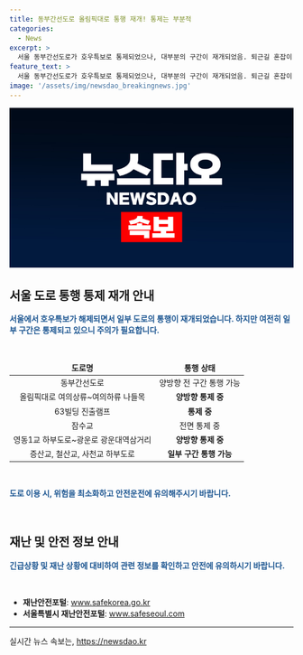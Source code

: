 ```yaml
---
title: 동부간선도로 올림픽대로 통행 재개! 통제는 부분적
categories:
  - News
excerpt: >
  서울 동부간선도로가 호우특보로 통제되었으나, 대부분의 구간이 재개되었음. 퇴근길 혼잡이 우려되는 지역은 여전히 통제됨. 잠수교, 영동1교 하부도로, 광운로 등 몇몇 구간은 여전히 양방향 통제가 진행 중. 증산교, 철산교, 사천교 등은 수위 하강으로 통행이 재개됨.
feature_text: >
  서울 동부간선도로가 호우특보로 통제되었으나, 대부분의 구간이 재개되었음. 퇴근길 혼잡이 우려되는 지역은 여전히 통제됨. 잠수교, 영동1교 하부도로, 광운로 등 몇몇 구간은 여전히 양방향 통제가 진행 중. 증산교, 철산교, 사천교 등은 수위 하강으로 통행이 재개됨.
image: '/assets/img/newsdao_breakingnews.jpg'
---
```


<p><img src="/assets/img/newsdao_breakingnews.jpg" alt="firstkoreanews 속보" /></p>

<h2 data-ke-size="size26">서울 도로 통행 통제 재개 안내</h2>

<p data-ke-size="size16"><b><span style="color: #1a5490;">서울에서 호우특보가 해제되면서 일부 도로의 통행이 재개되었습니다. 하지만 여전히 일부 구간은 통제되고 있으니 주의가 필요합니다.</span></b></p>

<p data-ke-size="size16">&nbsp;</p>

<table>
<thead>
<tr>
<td style="text-align: center; height: 17px;"><b>도로명</b></td>
<td style="text-align: center; height: 17px;"><b>통행 상태</b></td>
</tr>
</thead>
<tbody>
<tr>
<td style="text-align: center; height: 17px;">동부간선도로</td>
<td style="text-align: center; height: 17px;">양방향 전 구간 통행 가능</td>
</tr>
<tr>
<td style="text-align: center; height: 17px;">올림픽대로 여의상류~여의하류 나들목</td>
<td style="text-align: center; height: 17px;"><b>양방향 통제 중</b></td>
</tr>
<tr>
<td style="text-align: center; height: 17px;">63빌딩 진출램프</td>
<td style="text-align: center; height: 17px;"><b>통제 중</b></td>
</tr>
<tr>
<td style="text-align: center; height: 17px;">잠수교</td>
<td style="text-align: center; height: 17px;">전면 통제 중</td>
</tr>
<tr>
<td style="text-align: center; height: 17px;">영동1교 하부도로~광운로 광운대역삼거리</td>
<td style="text-align: center; height: 17px;"><b>양방향 통제 중</b></td>
</tr>
<tr>
<td style="text-align: center; height: 17px;">증산교, 철산교, 사천교 하부도로</td>
<td style="text-align: center; height: 17px;"><b>일부 구간 통행 가능</b></td>
</tr>
</tbody>
</table>

<p data-ke-size="size16">&nbsp;</p>

<p data-ke-size="size16"><b><span style="color: #1a5490;">도로 이용 시, 위험을 최소화하고 안전운전에 유의해주시기 바랍니다.</span></b></p>

<p data-ke-size="size16">&nbsp;</p>

<h2 data-ke-size="size26">재난 및 안전 정보 안내</h2>

<p data-ke-size="size16"><b><span style="color: #1a5490;">긴급상황 및 재난 상황에 대비하여 관련 정보를 확인하고 안전에 유의하시기 바랍니다.</span></b></p>

<p data-ke-size="size16">&nbsp;</p>

<ul>
<li><b>재난안전포털</b>: <a href="https://www.safekorea.go.kr" target="_blank">www.safekorea.go.kr</a></li>
<li><b>서울특별시 재난안전포털</b>: <a href="https://www.safeseoul.com" target="_blank">www.safeseoul.com</a></li>
</ul>

<hr>
실시간 뉴스 속보는, <a href="https://newsdao.kr" rel="dofollow">https://newsdao.kr</a>


